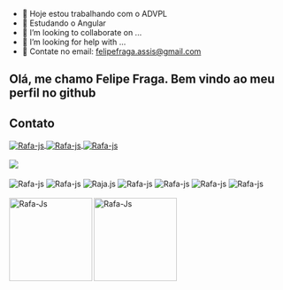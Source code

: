 

- 🔭 Hoje estou trabalhando com o ADVPL
- 🌱 Estudando o Angular
- 👯 I’m looking to collaborate on ...
- 🤔 I’m looking for help with ...
- 💬 Contate no email: felipefraga.assis@gmail.com

## Olá, me chamo Felipe Fraga. Bem vindo ao meu perfil no github

## Contato
<div align="left">
    <a href="https://www.linkedin.com/in/felipe-fraga-2588b2260/">
        <img align="center" alt="Rafa-js"
            src="https://img.shields.io/badge/LinkedIn-0077B5?style=for-the-badge&logo=linkedin&logoColor=white" />
    </a>
    <a href="https://github.com/FELPES900">
        <img align="center" alt="Rafa-js"
            src="https://img.shields.io/badge/GitHub-100000?style=for-the-badge&logo=github&logoColor=white" />
    </a>
    <a href="https://www.instagram.com/felpes900/">
        <img align="center" alt="Rafa-js"
            src="https://img.shields.io/badge/Instagram-E4405F?style=for-the-badge&logo=instagram&logoColor=white" />
    </a>
</div>
<br>
<picture>
    <source srcset="https://github-readme-stats.vercel.app/api?username=FELPES900&show_icons=true&theme=dark"
        media="(prefers-color-scheme: dark)" />
    <source srcset="https://github-readme-stats.vercel.app/api?username=FELPES900&show_icons=true"
        media="(prefers-color-scheme: light), (prefers-color-scheme: no-preference)" />
    <img src="https://github-readme-stats.vercel.app/api?username=FELPES900&show_icons=true" />
</picture>

<div style="display: inline_block"><br>
    <img align="center" alt="Rafa-js"
        src="https://img.shields.io/badge/Angular-DD0031?style=for-the-badge&logo=angular&logoColor=white" />
    <img align="center" alt="Rafa-js"
        src="https://img.shields.io/badge/HTML-239120?style=for-the-badge&logo=html5&logoColor=white" />
    <img align="center" alt="Raja.js"
        src="https://img.shields.io/badge/TypeScript-007ACC?style=for-the-badge&logo=typescript&logoColor=white" />
    <img align="center" alt="Rafa-js"
        src="https://img.shields.io/badge/CSS-239120?&style=for-the-badge&logo=css3&logoColor=white" />
    <img align="center" alt="Rafa-js"
        src="https://img.shields.io/badge/JavaScript-323330?style=for-the-badge&logo=javascript&logoColor=F7DF1E" />
    <img align="center" alt="Rafa-js"
        src="https://img.shields.io/badge/Node.js-43853D?style=for-the-badge&logo=node.js&logoColor=white" />
    <img align="center" alt="Rafa-js"
        src="https://img.shields.io/badge/PHP-777BB4?style=for-the-badge&logo=php&logoColor=white" />
    <br>
    <br>
    <img align="leftdth="150" height="150" alt="Rafa-Js" src="https://art.pixilart.com/8c472db45dafe95.gif" />
    <img align="left" width="150" height="150" alt="Rafa-Js"
        src="https://i.pinimg.com/originals/aa/6c/b2/aa6cb256146a3d8678f16ce50ed3a153.jpg" />
    <br>
</div>
